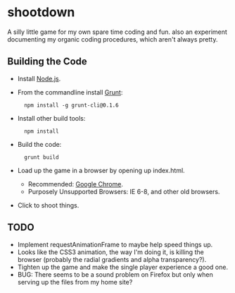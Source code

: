 shootdown
=========

A silly little game for my own spare time coding and fun. also an experiment documenting my organic coding procedures, which aren't always pretty.



Building the Code
-----------------
* Install [Node.js](http://nodejs.org/download/).
* From the commandline install [Grunt](http://gruntjs.com/getting-started):

        npm install -g grunt-cli@0.1.6

* Install other build tools:

        npm install
        
* Build the code:

        grunt build

* Load up the game in a browser by opening up index.html.
    * Recommended: [Google Chrome](http://www.google.com/chrome).
    * Purposely Unsupported Browsers: IE 6-8, and other old browsers.
* Click to shoot things.



TODO
----
* Implement requestAnimationFrame to maybe help speed things up.
* Looks like the CSS3 animation, the way I'm doing it, is killing the browser (probably the radial gradients and alpha transparency?).
* Tighten up the game and make the single player experience a good one.
* BUG: There seems to be a sound problem on Firefox but only when serving up the files from my home site?
